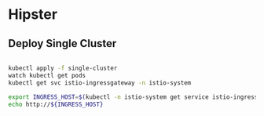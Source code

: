 # Hipster


## Deploy Single Cluster

```bash

kubectl apply -f single-cluster
watch kubectl get pods
kubectl get svc istio-ingressgateway -n istio-system

export INGRESS_HOST=$(kubectl -n istio-system get service istio-ingressgateway -o jsonpath='{.status.loadBalancer.ingress[0].ip}')
echo http://${INGRESS_HOST}

```